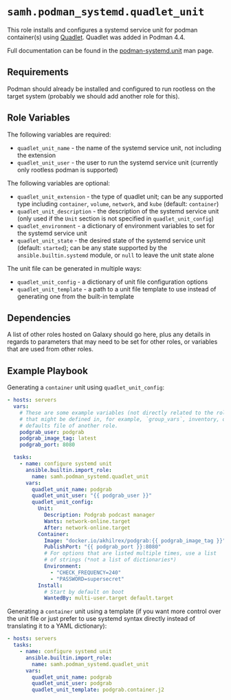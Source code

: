 `samh.podman_systemd.quadlet_unit`
==================================

This role installs and configures a systemd service unit for podman
container(s) using [Quadlet](https://www.redhat.com/sysadmin/quadlet-podman).
Quadlet was added in Podman 4.4.

Full documentation can be found in the
[podman-systemd.unit](https://docs.podman.io/en/latest/markdown/podman-systemd.unit.5.html)
man page.

Requirements
------------

Podman should already be installed and configured to run rootless on the target
system (probably we should add another role for this).

Role Variables
--------------

The following variables are required:

- `quadlet_unit_name` - the name of the systemd service unit, not including
  the extension
- `quadlet_unit_user` - the user to run the systemd service unit (currently
  only rootless podman is supported)

The following variables are optional:

- `quadlet_unit_extension` - the type of quadlet unit; can be any supported
  type including `container`, `volume`, `network`, and `kube`
  (default: `container`)
- `quadlet_unit_description` - the description of the systemd service unit
  (only used if the `Unit` section is not specified in `quadlet_unit_config`)
- `quadlet_environment` - a dictionary of environment variables to set for the
  systemd service unit
- `quadlet_unit_state` - the desired state of the systemd service unit
  (default: `started`); can be any state supported by the
  `ansible.builtin.systemd` module, or `null` to leave the unit state alone

The unit file can be generated in multiple ways:

- `quadlet_unit_config` - a dictionary of unit file configuration options
- `quadlet_unit_template` - a path to a unit file template to use instead
  of generating one from the built-in template

Dependencies
------------

A list of other roles hosted on Galaxy should go here, plus any details in regards to parameters that may need to be set for other roles, or variables that are used from other roles.

Example Playbook
----------------
Generating a `container` unit using `quadlet_unit_config`:

```yaml
- hosts: servers
  vars:
    # These are some example variables (not directly related to the role)
    # that might be defined in, for example, `group_vars`, inventory, or the
    # defaults file of another role.
    podgrab_user: podgrab
    podgrab_image_tag: latest
    podgrab_port: 8080

  tasks:
    - name: configure systemd unit
      ansible.builtin.import_role:
        name: samh.podman_systemd.quadlet_unit
      vars:
        quadlet_unit_name: podgrab
        quadlet_unit_user: "{{ podgrab_user }}"
        quadlet_unit_config:
          Unit:
            Description: Podgrab podcast manager
            Wants: network-online.target
            After: network-online.target
          Container:
            Image: "docker.io/akhilrex/podgrab:{{ podgrab_image_tag }}"
            PublishPort: "{{ podgrab_port }}:8080"
            # For options that are listed multiple times, use a list
            # of strings (*not a list of dictionaries*)
            Environment:
              - "CHECK_FREQUENCY=240"
              - "PASSWORD=supersecret"
          Install:
            # Start by default on boot
            WantedBy: multi-user.target default.target

```

Generating a `container` unit using a template (if you want more control over
the unit file or just prefer to use systemd syntax directly instead of
translating it to a YAML dictionary):

```yaml
- hosts: servers
  tasks:
    - name: configure systemd unit
      ansible.builtin.import_role:
        name: samh.podman_systemd.quadlet_unit
      vars:
        quadlet_unit_name: podgrab
        quadlet_unit_user: podgrab
        quadlet_unit_template: podgrab.container.j2
```

